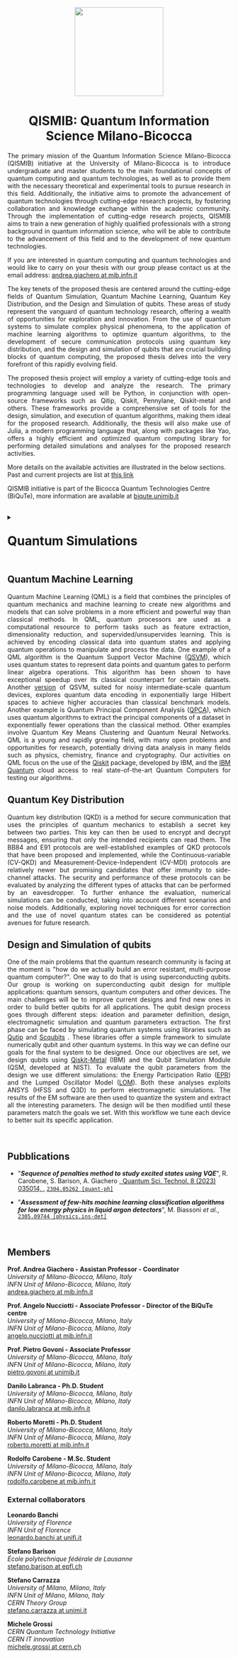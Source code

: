 <div align="center">
<img src="https://avatars.githubusercontent.com/u/74980247?s=400&u=a88078be8d5dd965e43c0e9b4acaddccae1ad431&v=4" width="200">

# QISMIB: Quantum Information Science Milano-Bicocca

</div>

<p align="justify"> The primary mission of the Quantum Information Science Milano-Bicocca (QISMIB) initiative at the University of Milano-Bicocca is to introduce undergraduate and master students to the main foundational concepts of quantum computing and quantum technologies, as well as to provide them with the necessary theoretical and experimental tools to pursue research in this field. Additionally, the initiative aims to promote the advancement of quantum technologies through cutting-edge research projects, by fostering collaboration and knowledge exchange within the academic community. Through the implementation of cutting-edge research projects, QISMIB aims to train a new generation of highly qualified professionals with a strong background in quantum information science, who will be able to contribute to the advancement of this field and to the development of new quantum technologies. </p>    
  
<p align="justify"> If you are interested in quantum computing and quantum technologies and would like to carry on your thesis with our group please contact us at the email address: <a href="mailto:andrea.giachero@mib.infn.it">andrea.giachero at mib.infn.it</a>
  
<p align="justify"> The key tenets of the proposed thesis are centered around the cutting-edge fields of Quantum Simulation, Quantum Machine Learning, Quantum Key Distribution, and the Design and Simulation of qubits. These areas of study represent the vanguard of quantum technology research, offering a wealth of opportunities for exploration and innovation. From the use of quantum systems to simulate complex physical phenomena, to the application of machine learning algorithms to optimize quantum algorithms, to the development of secure communication protocols using quantum key distribution, and the design and simulation of qubits that are crucial building blocks of quantum computing, the proposed thesis delves into the very forefront of this rapidly evolving field.  </p>

<p align="justify"> The proposed thesis project will employ a variety of cutting-edge tools and technologies to develop and analyze the research. The primary programming language used will be Python, in conjunction with open-source frameworks such as Qitip, Qiskit, Pennylane, Qiskit-metal and others. These frameworks provide a comprehensive set of tools for the design, simulation, and execution of quantum algorithms, making them ideal for the proposed research. Additionally, the thesis will also make use of Julia, a modern programming language that, along with packages like Yao, offers a highly efficient and optimized quantum computing library for performing detailed simulations and analyses for the proposed research activities.</p>   

More details on the available activities are illustrated in the below sections. Past and current projects are list at [this link](https://github.com/orgs/qismib/repositories)   

QISMIB initiative is part of the Bicocca Quantum Technologies Centre (BiQuTe), more information are available at [biqute.unimib.it](https://biqute.unimib.it/) 



<br />

<details>
<summary> <b> <p style="font-size:28px"> Quantum Simulations </p> </b> </summary>

## Quantum Simulations
<p align="justify"> The field of Quantum Simulations is one of the few where it's clear that it will be possible to reach a useful quantum advantage. The main idea is that to simulate a quantum system you have to use another quantum system and any classical simulation is nothing more than an approximation. Moreover, having a quantum system in a quantum circuit form allows to straightforwardly analyze the effect of modifications of the system itself. The applications of Quantum Simlations vary in a large range of areas: from the study of <a href="https://pubmed.ncbi.nlm.nih.gov/34736057/">medical problems</a> to the simulation of <a href="https://arxiv.org/abs/1503.02312">Lattice Gauge Theories</a>, from researches in material science to drug discovery. Most of these works are conducted, for now, just from a theoretical point of view since they need computational resources not yet available, but different algorithms exist that can already be tested on existing devices: for example the Variational Quantum Eigensolver (<a href="https://arxiv.org/abs/2111.05176">VQE</a>) allows to simulate molecular systems in a compuational efficient way (something not possible with classical simulators). Research on this topic also focuses on near-term shrewdness to make the most of these algorithms even with Noisy intermediate-scale quantum devices: it is possible, for example, to reduce the number of needed qubits by exploiting symmetries in the system (<a href="https://arxiv.org/abs/1701.08213">tapering</a>).

</details>

</p>

## Quantum Machine Learning
<p align="justify"> Quantum Machine Learning (QML) is a field that combines the principles of quantum mechanics and machine learning to create new algorithms and models that can solve problems in a more efficient and powerful way than classical methods. In QML, quantum processors are used as a computational resource to perform tasks such as feature extraction, dimensionality reduction, and supervided/unsupervides learning. This is achieved by encoding classical data into quantum states and applying quantum operations to manipulate and process the data. One example of a QML algorithm is the Quantum Support Vector Machine (<a href="https://arxiv.org/pdf/1307.0471.pdf">QSVM</a>), which uses quantum states to represent data points and quantum gates to perform linear algebra operations. This algorithm has been shown to have exceptional speedup over its classical counterpart for certain datasets. Another <a href="https://arxiv.org/pdf/1307.0471.pdf">version</a> of QSVM, suited for noisy intermediate-scale quantum devices, explores quantum data encoding in exponentially large Hilbert spaces to achieve higher accuracies than classical benchmark models. Another example is Quantum Principal Component Analysis (<a href="https://www.nature.com/articles/nphys3029">QPCA</a>), which uses quantum algorithms to extract the principal components of a dataset in exponentially fewer operations than the classical method. Other examples involve Quantum Key Means Clustering and Quantum Neural Networks. QML is a young and rapidly growing field, with many open problems and opportunities for research, potentially driving data analysis in many fields such as physics, chemistry, finance and cryptography. Our activities on QML focus on the use of the <a href="https://qiskit.org/">Qiskit</a> package, developed by IBM, and the <a href="https://quantum-computing.ibm.com/?needs_refill=true">IBM Quantum</a> cloud access to real state-of-the-art Quantum Computers for testing our algorithms.


</p>


## Quantum Key Distribution
<p align="justify"> Quantum key distribution (QKD) is a method for secure communication that uses the principles of quantum mechanics to establish a secret key between two parties. This key can then be used to encrypt and decrypt messages, ensuring that only the intended recipients can read them. The BB84 and E91 protocols are well-established examples of QKD protocols that have been proposed and implemented, while the Continuous-variable (CV-QKD) and Measurement-Device-Independent (CV-MDI) protocols are relatively newer but promising candidates that offer immunity to side-channel attacks. The security and performance of these protocols can be evaluated by analyzing the different types of attacks that can be performed by an eavesdropper. To further enhance the evaluation, numerical simulations can be conducted, taking into account different scenarios and noise models. Additionally, exploring novel techniques for error correction and the use of novel quantum states can be considered as potential avenues for future research.
</p>


## Design and Simulation of qubits
<p align="justify"> One of the main problems that the quantum research community is facing at the moment is "how do we actually build an error resistant, multi-purpose quantum computer?". One way to do that is using superconducting qubits. 
Our group is working on superconducting qubit design for multiple applications: quantum sensors, quantum computers and other devices. The main challenges will be to improve current designs and find new ones in order to build better qubits for all applications. 
The qubit design process goes through different steps: ideation and parameter definition, design, electromagnetic simulation and quantum parameters extraction.
The first phase can be faced by simulating quantum systems using libraries such as <a href="https://qutip.org/">Qutip</a> and <a href="https://scqubits.readthedocs.io/en/latest/">Scqubits</a> . These libraries offer a simple framework to simulate numerically qubit and other quantum systems. In this way we can define our goals for the final system to be designed. 
Once our objectives are set, we design qubits using <a href="https://qiskit.org/metal/">Qiskit-Metal</a> (IBM) and the Qubit Simulation Module (QSM, developed at NIST). To evaluate the qubit parameters from the design we use different simulations: the Energy Participation Ratio (<a href="https://www.nature.com/articles/s41534-021-00461-8">EPR</a>) and the Lumped Oscillator Model (<a href="https://arxiv.org/abs/2103.10344">LOM</a>). Both these analyses exploits ANSYS (HFSS and Q3D) to perform electromagnetic simulations. The results of the EM software are then used to quantize the system and extract all the interesting parameters. The design will be then modified until these parameters match the goals we set. With this workflow we tune each device to better suit its specific application. </p>

<br />

## Pubblications

* "**_Sequence of penalties method to study excited states using VQE_**",  R. Carobene, S. Barison, A. Giachero  <a href="https://doi.org/10.1088/2058-9565/acd1a9">,	Quantum Sci. Technol. 8 (2023) 035014, </a>, <a href="https://arxiv.org/abs/2304.05262"> `2304.05262 [quant-ph]`  </a>

* "**_Assessment of few-hits machine learning classification algorithms for low energy physics in liquid argon detectors_**",  M. Biassoni _et al._, <a href="https://arxiv.org/abs/2305.09744"> `2305.09744 [physics.ins-det]`  </a>


<br />

## Members
**Prof. Andrea Giachero - Assistan Professor - Coordinator**  
*University of Milano-Bicocca, Milano, Italy*  
*INFN Unit of Milano-Bicocca, Milano, Italy*  
[andrea.giachero at mib.infn.it](mailto:andrea.giachero@mib.infn.it)  

**Prof. Angelo Nucciotti - Associate Professor - Director of the BiQuTe centre**  
*University of Milano-Bicocca, Milano, Italy*  
*INFN Unit of Milano-Bicocca, Milano, Italy*  
[angelo.nucciotti at mib.infn.it](mailto:angelo.nucciotti@mib.infn.it)  

**Prof. Pietro Govoni - Associate Professor**    
*University of Milano-Bicocca, Milano, Italy*    
*INFN Unit of Milano-Bicocca, Milano, Italy*    
[pietro.govoni at unimib.it](mailto:pietro.govoni@unimib.it)  


**Danilo Labranca - Ph.D. Student**  
*University of Milano-Bicocca, Milano, Italy*    
*INFN Unit of Milano-Bicocca, Milano, Italy*  
[danilo.labranca at mib.infn.it](mailto:danilo.labranca@mib.infn.it)

**Roberto Moretti - Ph.D. Student**    
*University of Milano-Bicocca, Milano, Italy*  
*INFN Unit of Milano-Bicocca, Milano, Italy*  
[roberto.moretti at mib.infn.it](mailto:roberto.moretti@mib.infn.it)

**Rodolfo Carobene - M.Sc. Student**   
*University of Milano-Bicocca, Milano, Italy*    
*INFN Unit of Milano-Bicocca, Milano, Italy*  
[rodolfo.carobene at mib.infn.it](mailto:rodolfo.carobene@mib.infn.it)

### External collaborators
**Leonardo Banchi**  
*University of Florence*  
*INFN Unit of Florence*     
[leonardo.banchi at unifi.it](mailto:leonardo.banchi@unifi.it)

**Stefano Barison**  
*École polytechnique fédérale de Lausanne*  
[stefano.barison at epfl.ch](mailto:stefano.barison@epfl.ch)

**Stefano Carrazza**   
*University of Milano, Milano, Italy*      
*INFN Unit of Milano, Milano, Italy*  
*CERN Theory Group*  
[stefano.carrazza at unimi.it](mailto:stefano.carrazza@unimi.it)


**Michele Grossi**  
*CERN Quantum Technology Initiative*  
*CERN IT innovation*  
[michele.grossi at cern.ch](mailto:michele.grossi@cern.ch)



                                                                                                                                              
